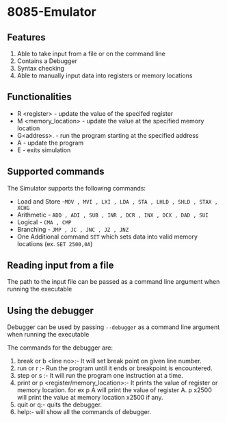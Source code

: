 # 8085-Emulator
## Features
1. Able to take input from a file or on the command line
2. Contains a Debugger
3. Syntax checking
4. Able to manually input data into registers or memory locations

## Functionalities
- R <register\> - update the value of the specifed register
- M <memory_location\> - update the value at the specified memory location
- G<address\>. - run the program starting at the specified address
- A - update the program
- E - exits simulation

## Supported commands
The Simulator supports the following commands:
- Load and Store -`MOV , MVI , LXI , LDA , STA , LHLD , SHLD , STAX , XCHG`
- Arithmetic - `ADD , ADI , SUB , INR , DCR , INX , DCX , DAD , SUI`
- Logical - `CMA , CMP`
- Branching - `JMP , JC , JNC , JZ , JNZ`
- One Additional command `SET` which sets data into valid memory locations (ex. `SET 2500,0A`)

## Reading input from a file
The path to the input file can be passed as a command line argument when running the executable 

## Using the debugger
Debugger can be used by passing `--debugger` as a command line argument when running the executable

The commands for the debugger are: 
1. break or b <line no\>:- It will set break point on given line number.
2. run or r :- Run the program until it ends or breakpoint is encountered.
3. step or s :- It will run the program one instruction at a time.
4. print or p <register/memory_location\>:- It prints the value of register or memory location. for ex p A will print the value of register A. p x2500 will print the value at memory location x2500 if any.
5. quit or q:- quits the debugger.
6. help:- will show all the commands of debugger.
